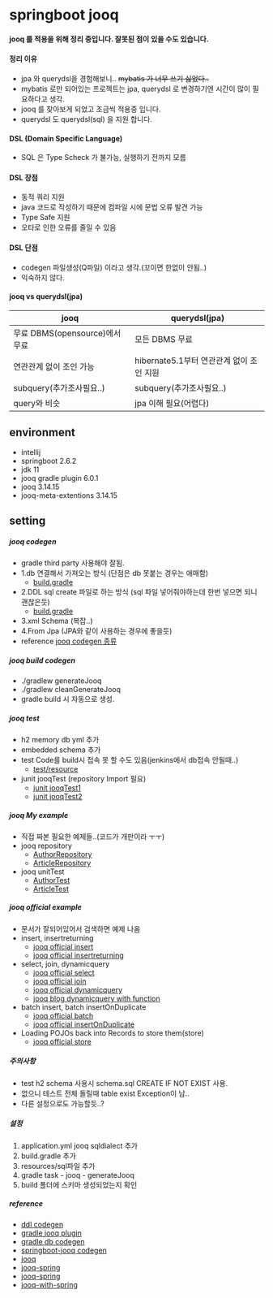 # springboot jooq
#### jooq 를 적용을 위해 정리 중입니다. 잘못된 점이 있을 수도 있습니다.
#### 정리 이유
* jpa 와 querydsl을 경험해보니.. ~~mybatis 가 너무 쓰기 싫었다..~~ 
* mybatis 로만 되어있는 프로젝트는 jpa, querydsl 로 변경하기엔 시간이 많이 필요하다고 생각.
* jooq 를 찾아보게 되었고 조금씩 적용중 입니다.
* querydsl 도 querydsl(sql) 을 지원 합니다.

#### DSL (Domain Specific Language)
* SQL 은 Type Scheck 가 불가능, 실행하기 전까지 모름
#### DSL 장점
* 동적 쿼리 지원
* java 코드로 작성하기 때문에 컴파일 시에 문법 오류 발견 가능
* Type Safe 지원
* 오타로 인한 오류를 줄일 수 있음
#### DSL 단점
* codegen 파일생성(Q파일) 이라고 생각.(꼬이면 한없이 안됨..)
* 익숙하지 않다.

#### jooq vs querydsl(jpa)
|jooq|querydsl(jpa)|
|----|--------|
|무료 DBMS(opensource)에서 무료|모든 DBMS 무료|
|연관관계 없이 조인 가능|hibernate5.1부터 연관관계 없이 조인 지원|
|subquery(추가조사필요..)|subquery(추가조사필요..)|
|query와 비슷|jpa 이해 필요(어렵다)|

## environment
* intellij
* springboot 2.6.2
* jdk 11
* jooq gradle plugin 6.0.1
* jooq 3.14.15
* jooq-meta-extentions 3.14.15

## setting
##### jooq codegen
- gradle third party 사용해야 잘됨.
- 1.db 연결해서 가져오는 방식 (단점은 db 못붙는 경우는 애매함)
  - [build.gradle](https://github.com/ingduk2/springboot-jooq-practice/blob/master/build.gradle_jooq_codegen_accessDB)
- 2.DDL sql create 파일로 하는 방식 (sql 파일 넣어줘야하는데 한번 넣으면 되니 괜찮은듯)
  - [build.gradle](https://github.com/ingduk2/springboot-jooq-practice/blob/master/build.gradle)   
- 3.xml Schema (복잡..) 
- 4.From Jpa (JPA와 같이 사용하는 경우에 좋을듯)
- reference [jooq codegen 종류](https://kwonnam.pe.kr/wiki/gradle/jooq_codegen)

##### jooq build codegen
- ./gradlew generateJooq
- ./gradlew cleanGenerateJooq
- gradle build 시 자동으로 생성.

##### jooq test
- h2 memory db yml 추가
- embedded schema 추가
- test Code를 build시 접속 못 할 수도 있음(jenkins에서 db접속 안될때..)
  - [test/resource](https://github.com/ingduk2/springboot-jooq-practice/tree/master/src/test/resources)
- junit jooqTest (repository Import 필요)
  - [junit jooqTest1](https://github.com/ingduk2/springboot-jooq-practice/blob/master/src/test/java/com/hello/jooq/example/author/repository/JooqAuthorRepositoryTest.java)
  - [junit jooqTest2](https://github.com/ingduk2/springboot-jooq-practice/blob/master/src/test/java/com/hello/jooq/example/author/repository/JooqArticleRepositoryTest.java)

##### jooq My example
- 직접 짜본 필요한 예제들..(코드가 개판이라 ㅜㅜ)
- jooq repository
  - [AuthorRepository]()
  - [ArticleRepository]()
- jooq unitTest
  - [AuthorTest]()
  - [ArticleTest]()  

##### jooq official example
- 문서가 잘되어있어서 검색하면 예제 나옴
- insert, insertreturning
  - [jooq official insert](https://www.jooq.org/doc/latest/manual/sql-building/sql-statements/insert-statement/)
  - [jooq official insertreturning](https://www.jooq.org/doc/latest/manual/sql-building/sql-statements/insert-statement/insert-returning/)
- select, join, dynamicquery
  - [jooq official select](https://www.jooq.org/doc/latest/manual/sql-building/sql-statements/select-statement/)
  - [jooq official join](https://www.jooq.org/doc/latest/manual/sql-building/sql-statements/select-statement/join-clause/)
  - [jooq official dynamicquery](https://www.jooq.org/doc/latest/manual/sql-building/dynamic-sql/)
  - [jooq blog dynamicquery with function](https://blog.jooq.org/a-functional-programming-approach-to-dynamic-sql-with-jooq/)
- batch insert, batch insertOnDuplicate
  - [jooq official batch](https://www.jooq.org/doc/3.15/manual/sql-execution/batch-execution/)
  - [jooq official insertOnDuplicate](https://www.jooq.org/doc/latest/manual/sql-building/sql-statements/insert-statement/insert-on-duplicate-key/)
- Loading POJOs back into Records to store them(store)
  - [jooq official store](https://www.jooq.org/doc/latest/manual/sql-execution/fetching/pojos/#N8D4F1)

##### 주의사항
- test h2 schema 사용시 schema.sql CREATE IF NOT EXIST 사용.
- 없으니 테스트 전체 돌릴때 table exist Exception이 남..
- 다른 설정으로도 가능할듯..?

##### 설정
1. application.yml jooq sqldialect 추가
2. build.gradle 추가
3. resources/sql파일 추가
4. gradle task - jooq - generateJooq
5. build 폴더에 스키마 생성되었는지 확인

##### reference
* [ddl codegen](https://stackoverflow.com/questions/70262959/function-not-found-when-generating-code-with-ddl-database-jooq)
* [gradle jooq plugin](https://github.com/etiennestuder/gradle-jooq-plugin)
* [gradle db codegen](https://oops4u.tistory.com/2577)
* [springboot-jooq codegen](https://ellune.tistory.com/56)
* [jooq](https://www.jooq.org/doc/3.14/manual/)
* [jooq-spring](https://zepinos.tistory.com/55?category=810346)
* [jooq-spring](https://sightstudio.tistory.com/54)
* [jooq-with-spring](https://www.baeldung.com/jooq-with-spring)
